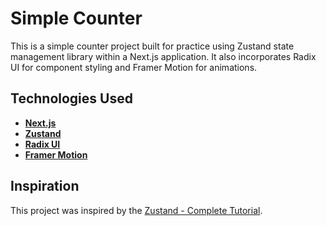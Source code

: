 # Simple Counter

This is a simple counter project built for practice using Zustand state management library within a Next.js application. It also incorporates Radix UI for component styling and Framer Motion for animations.

## Technologies Used

- **[Next.js](https://nextjs.org/)**
- **[Zustand](https://zustand-demo.pmnd.rs/)**
- **[Radix UI](https://www.radix-ui.com/)**
- **[Framer Motion](https://www.framer.com/motion/)**

## Inspiration

This project was inspired by the [Zustand - Complete Tutorial](https://www.youtube.com/watch?v=_ngCLZ5Iz-0).

